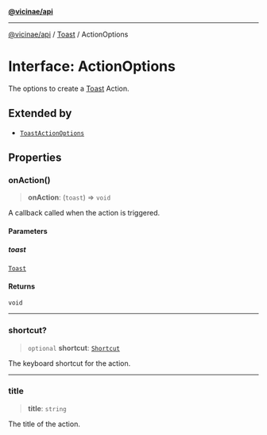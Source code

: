 [**@vicinae/api**](../../../../README.md)

***

[@vicinae/api](../../../../README.md) / [Toast](../README.md) / ActionOptions

# Interface: ActionOptions

The options to create a [Toast](../../../../classes/Toast.md) Action.

## Extended by

- [`ToastActionOptions`](../../../../interfaces/ToastActionOptions.md)

## Properties

### onAction()

> **onAction**: (`toast`) => `void`

A callback called when the action is triggered.

#### Parameters

##### toast

[`Toast`](../../../../classes/Toast.md)

#### Returns

`void`

***

### shortcut?

> `optional` **shortcut**: [`Shortcut`](../../Keyboard/type-aliases/Shortcut.md)

The keyboard shortcut for the action.

***

### title

> **title**: `string`

The title of the action.
